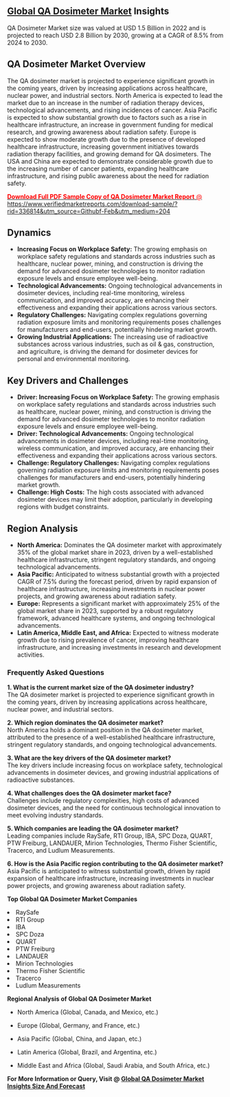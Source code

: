<h2><a href="https://www.verifiedmarketreports.com/download-sample/?rid=336814&amp;utm_source=Githubf&amp;utm_medium=204" target="_blank">Global QA Dosimeter Market</a> Insights</h2><p>QA Dosimeter Market size was valued at USD 1.5 Billion in 2022 and is projected to reach USD 2.8 Billion by 2030, growing at a CAGR of 8.5% from 2024 to 2030.</p><p> <h2>QA Dosimeter Market Overview</h2> <p>The QA dosimeter market is projected to experience significant growth in the coming years, driven by increasing applications across healthcare, nuclear power, and industrial sectors. North America is expected to lead the market due to an increase in the number of radiation therapy devices, technological advancements, and rising incidences of cancer. Asia Pacific is expected to show substantial growth due to factors such as a rise in healthcare infrastructure, an increase in government funding for medical research, and growing awareness about radiation safety. Europe is expected to show moderate growth due to the presence of developed healthcare infrastructure, increasing government initiatives towards radiation therapy facilities, and growing demand for QA dosimeters. The USA and China are expected to demonstrate considerable growth due to the increasing number of cancer patients, expanding healthcare infrastructure, and rising public awareness about the need for radiation safety. </p> <p><a href="#"><p><span class=""><span style="color: #ff0000;"><strong>Download Full PDF Sample Copy of QA Dosimeter Market Report</strong> @ </span><a href="https://www.verifiedmarketreports.com/download-sample/?rid=336814&amp;utm_source=Githubf-Feb&amp;utm_medium=204" target="_blank">https://www.verifiedmarketreports.com/download-sample/?rid=336814&amp;utm_source=Githubf-Feb&amp;utm_medium=204</a></span></p></a></p> <h2>Dynamics</h2> <ul> <li><strong>Increasing Focus on Workplace Safety:</strong> The growing emphasis on workplace safety regulations and standards across industries such as healthcare, nuclear power, mining, and construction is driving the demand for advanced dosimeter technologies to monitor radiation exposure levels and ensure employee well-being. </li> <li><strong>Technological Advancements:</strong> Ongoing technological advancements in dosimeter devices, including real-time monitoring, wireless communication, and improved accuracy, are enhancing their effectiveness and expanding their applications across various sectors. </li> <li><strong>Regulatory Challenges:</strong> Navigating complex regulations governing radiation exposure limits and monitoring requirements poses challenges for manufacturers and end-users, potentially hindering market growth. </li> <li><strong>Growing Industrial Applications:</strong> The increasing use of radioactive substances across various industries, such as oil & gas, construction, and agriculture, is driving the demand for dosimeter devices for personal and environmental monitoring. </li> </ul> <h2>Key Drivers and Challenges</h2> <ul> <li><strong>Driver: Increasing Focus on Workplace Safety:</strong> The growing emphasis on workplace safety regulations and standards across industries such as healthcare, nuclear power, mining, and construction is driving the demand for advanced dosimeter technologies to monitor radiation exposure levels and ensure employee well-being. </li> <li><strong>Driver: Technological Advancements:</strong> Ongoing technological advancements in dosimeter devices, including real-time monitoring, wireless communication, and improved accuracy, are enhancing their effectiveness and expanding their applications across various sectors. </li> <li><strong>Challenge: Regulatory Challenges:</strong> Navigating complex regulations governing radiation exposure limits and monitoring requirements poses challenges for manufacturers and end-users, potentially hindering market growth. </li> <li><strong>Challenge: High Costs:</strong> The high costs associated with advanced dosimeter devices may limit their adoption, particularly in developing regions with budget constraints. </li> </ul> <h2>Region Analysis</h2> <ul> <li><strong>North America:</strong> Dominates the QA dosimeter market with approximately 35% of the global market share in 2023, driven by a well-established healthcare infrastructure, stringent regulatory standards, and ongoing technological advancements. </li> <li><strong>Asia Pacific:</strong> Anticipated to witness substantial growth with a projected CAGR of 7.5% during the forecast period, driven by rapid expansion of healthcare infrastructure, increasing investments in nuclear power projects, and growing awareness about radiation safety. </li> <li><strong>Europe:</strong> Represents a significant market with approximately 25% of the global market share in 2023, supported by a robust regulatory framework, advanced healthcare systems, and ongoing technological advancements. </li> <li><strong>Latin America, Middle East, and Africa:</strong> Expected to witness moderate growth due to rising prevalence of cancer, improving healthcare infrastructure, and increasing investments in research and development activities. </li> </ul> <h3>Frequently Asked Questions</h3> <p><strong>1. What is the current market size of the QA dosimeter industry?</strong><br> The QA dosimeter market is projected to experience significant growth in the coming years, driven by increasing applications across healthcare, nuclear power, and industrial sectors. </p> <p><strong>2. Which region dominates the QA dosimeter market?</strong><br> North America holds a dominant position in the QA dosimeter market, attributed to the presence of a well-established healthcare infrastructure, stringent regulatory standards, and ongoing technological advancements. </p> <p><strong>3. What are the key drivers of the QA dosimeter market?</strong><br> The key drivers include increasing focus on workplace safety, technological advancements in dosimeter devices, and growing industrial applications of radioactive substances. </p> <p><strong>4. What challenges does the QA dosimeter market face?</strong><br> Challenges include regulatory complexities, high costs of advanced dosimeter devices, and the need for continuous technological innovation to meet evolving industry standards. </p> <p><strong>5. Which companies are leading the QA dosimeter market?</strong><br> Leading companies include RaySafe, RTI Group, IBA, SPC Doza, QUART, PTW Freiburg, LANDAUER, Mirion Technologies, Thermo Fisher Scientific, Tracerco, and Ludlum Measurements. </p> <p><strong>6. How is the Asia Pacific region contributing to the QA dosimeter market?</strong><br> Asia Pacific is anticipated to witness substantial growth, driven by rapid expansion of healthcare infrastructure, increasing investments in nuclear power projects, and growing awareness about radiation safety.</p><p><strong>Top Global QA Dosimeter Market Companies</strong></p><div data-test-id=""><p><li>RaySafe</li><li> RTI Group</li><li> IBA</li><li> SPC Doza</li><li> QUART</li><li> PTW Freiburg</li><li> LANDAUER</li><li> Mirion Technologies</li><li> Thermo Fisher Scientific</li><li> Tracerco</li><li> Ludlum Measurements</li></p><div><strong>Regional Analysis of&nbsp;Global QA Dosimeter Market</strong></div><ul><li dir="ltr"><p dir="ltr">North America&nbsp;(Global, Canada, and Mexico, etc.)</p></li><li dir="ltr"><p dir="ltr">Europe (Global, Germany, and France, etc.)</p></li><li dir="ltr"><p dir="ltr">Asia Pacific&nbsp;(Global, China, and Japan, etc.)</p></li><li dir="ltr"><p dir="ltr">Latin America&nbsp;(Global, Brazil, and Argentina, etc.)</p></li><li dir="ltr">Middle East and Africa&nbsp;(Global, Saudi Arabia, and South Africa, etc.)</li></ul><p><strong>For More Information or Query, Visit @&nbsp;</strong><strong><a href="https://www.verifiedmarketreports.com/product/qa-dosimeter-market/?utm_source=Githubf&amp;utm_medium=204" target="_blank">Global QA Dosimeter Market Insights Size And Forecast</a></strong></p></div>
